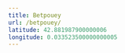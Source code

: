 ```yaml
---
title: Betpouey
url: /betpouey/
latitude: 42.881987900000006
longitude: 0.033523500000000005
---
```

